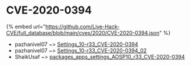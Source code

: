 # CVE-2020-0394
{% embed url="https://github.com/Live-Hack-CVE/full_database/blob/main/cves/2020/CVE-2020-0394.json" %}

* pazhanivel07 ~> [Settings_10-r33_CVE-2020-0394](https://www.alice-snow.ru/2020/database/cve-2020-0394/settings_10-r33_cve-2020-0394-pazhanivel07)
* pazhanivel07 ~> [Settings_10-r33_CVE-2020-0394_02](https://www.alice-snow.ru/2020/database/cve-2020-0394/settings_10-r33_cve-2020-0394_02-pazhanivel07)
* ShaikUsaf ~> [packages_apps_settings_AOSP10_r33_CVE-2020-0394](https://www.alice-snow.ru/2020/database/cve-2020-0394/packages_apps_settings_aosp10_r33_cve-2020-0394-shaikusaf)